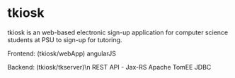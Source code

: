 # tkiosk

tkiosk is an web-based electronic sign-up application for computer science students at PSU to sign-up for tutoring.

Frontend: (tkiosk/webApp)
angularJS

Backend: (tkiosk/tkserver)\n
REST API - Jax-RS
Apache TomEE
JDBC

